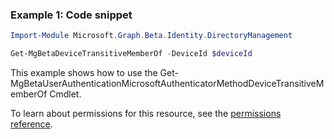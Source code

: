 ### Example 1: Code snippet

```powershell
Import-Module Microsoft.Graph.Beta.Identity.DirectoryManagement

Get-MgBetaDeviceTransitiveMemberOf -DeviceId $deviceId
```
This example shows how to use the Get-MgBetaUserAuthenticationMicrosoftAuthenticatorMethodDeviceTransitiveMemberOf Cmdlet.

To learn about permissions for this resource, see the [permissions reference](/graph/permissions-reference).

